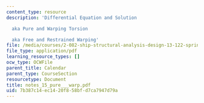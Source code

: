 ```yaml
---
content_type: resource
description: 'Differential Equation and Solution

  aka Pure and Warping Torsion

  aka Free and Restrained Warping'
file: /media/courses/2-082-ship-structural-analysis-design-13-122-spring-2003/7b387c14ec1420f858bfd7ca7947d79a_notes_15_pure___warp.pdf
file_type: application/pdf
learning_resource_types: []
ocw_type: OCWFile
parent_title: Calendar
parent_type: CourseSection
resourcetype: Document
title: notes_15_pure___warp.pdf
uid: 7b387c14-ec14-20f8-58bf-d7ca7947d79a
---
```

